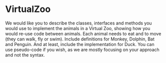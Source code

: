 # VirtualZoo
We would like you to describe the classes, interfaces and methods you would use to implement the animals in a Virtual Zoo, showing how
you would re-use code between animals.
Each animal needs to eat and to move (they can walk, fly or swim).
Include definitions for Monkey, Dolphin, Bat and Penguin. And at least, include the implementation for Duck.
You can use pseudo-code if you wish, as we are mostly focusing on your approach and not the syntax.
